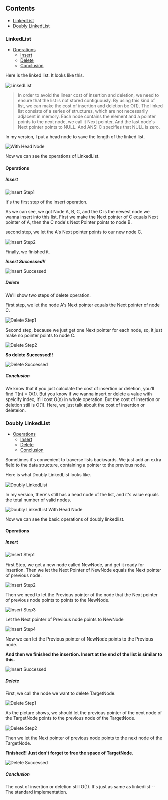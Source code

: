 ## Contents
- [LinkedList](#LinkedList)
- [Doubly LinkedList](#Doubly-LinkedList)

### LinkedList

- [Operations](#linkedlist_operations)
	- [Insert](#linkedlist_insert)
	- [Delete](#linkedlist_delete)
	- [Conclusion](#linkedlist_conclusion)

Here is the linked list. It looks like this.

![LinkedList](../../pictures/data_structures/linkedlist/linkedlist.png)

> In order to avoid the linear cost of insertion and deletion, we need to ensure that the list is not stored contiguously. By using this kind of list, we can make the cost of insertion and deletion be O(1).
The linked list consists of a series of structures, which are not necessarily adjacent in memory.
Each node contains the element and a pointer points to the next node, we call it Next pointer, And the last node's Next pointer points to NULL. And ANSI C specifies that NULL is zero.

In my version, I put a head node to save the length of the linked list.

![With Head Node](../../pictures/data_structures/linkedlist/linkedlist_with_head_node.png)

Now we can see the operations of LinkedList.

<h4 id="linkedlist_operations">Operations</h4>

<h5 id="linkedlist_insert">Insert</h5>

![Insert Step1](../../pictures/data_structures/linkedlist/insert_operation_step1.png)

It's the first step of the insert operation.

As we can see, we got Node A, B, C, and the C is the newest node we wanna insert into this list. First we make the Next pointer of C equals Next pointer of A, then the C node's Next Pointer points to node B.

second step, we let the A's Next pointer points to our new node C.

![Insert Step2](../../pictures/data_structures/linkedlist/insert_operation_step2.png)

Finally, we finished it.

***Insert Successed!!***

![Insert Successed](../../pictures/data_structures/linkedlist/insert_success.png)

<h5 id="linkedlist_delete">Delete</h5>

We'll show two steps of delete operation.

First step, we let the node A's Next pointer equals the Next pointer of node C.

![Delete Step1](../../pictures/data_structures/linkedlist/delete_operation_step1.png)

Second step, because we just get one Next pointer for each node, so, it just make no pointer points to node C.

![Delete Step2](../../pictures/data_structures/linkedlist/delete_operation_step2.png)

**So delete Successed!!**

![Delete Successed](../../pictures/data_structures/linkedlist/delete_success.png)

<h5 id="linkedlist_conclusion">Conclusion</h5>

We know that if you just calculate the cost of insertion or deletion, you'll find T(n) = O(1).
But you know if we wanna insert or delete a value with speicify index, it'll cost O(n) in whole operation. But the cost of insertion or deletion still is O(1). Here, we just talk aboult the cost of insertion or deleteion.

### Doubly LinkedList

- [Operations](#doublylinkedlist_operations)
	- [Insert](#doublylinkedlist_insert)
	- [Delete](#doublylinkedlist_delete)
	- [Conclusion](#doublylinkedlist_conclusion)

Sometimes it's convenient to traverse lists backwards. We just add an extra field to the data structure, containing a pointer to the previous node.

Here is what Doubly LinkedList looks like.

![Doubly LinkedList](../../pictures/data_structures/doublylinkedlist/doublylinkedlist.png)

In my version, there's still has a head node of the list, and it's value equals the total number of valid nodes.

![Doubly LinkedList With Head Node](../../pictures/data_structures/doublylinkedlist/doublylinkedlist_with_head.png)

Now we can see the basic operations of doubly linkedlist.

<h4 id="doublylinkedlist_operations">Operations</h4>

<h5 id="doublylinkedlist_insert">Insert</h5>

![Insert Step1](../../pictures/data_structures/doublylinkedlist/insert_step1.png)

First Step, we get a new node called NewNode, and get it ready for insertion. Then we let the Next Pointer of NewNode equals the Next pointer of previous node.

![Insert Step2](../../pictures/data_structures/doublylinkedlist/insert_step2.png)

Then we need to let the Previous pointer of the node that the Next pointer of previous node points to points to the NewNode.

![Insert Step3](../../pictures/data_structures/doublylinkedlist/insert_step3.png)

Let the Next pointer of Previous node points to NewNode

![Insert Step4](../../pictures/data_structures/doublylinkedlist/insert_step4.png)

Now we can let the Previous pointer of NewNode points to the Previous node.

**And then we finished the insertion. Insert at the end of the list is similar to this.**

![Insert Successed](../../pictures/data_structures/doublylinkedlist/insert_successed.png)

<h5 id="doublylinkedlist_delete">Delete</h5>

First, we call the node we want to delete TargetNode.

![Delete Step1](../../pictures/data_structures/doublylinkedlist/delete_step1.png)

As the picture shows, we should let the previous pointer of the next node of the TargetNode points to the previous node of the TargetNode.

![Delete Step2](../../pictures/data_structures/doublylinkedlist/delete_step2.png)

Then we let the Next pointer of previous node points to the next node of the TargetNode.

**Finished!! Just don't forget to free the space of TargetNode.**

![Delete Successed](../../pictures/data_structures/doublylinkedlist/delete_successed.png)

<h5 id="doublylinkedlist_conclusion">Conclusion</h5>

The cost of insertion or deletion still O(1).
It's just as same as linkedlist -- The standard implementation.